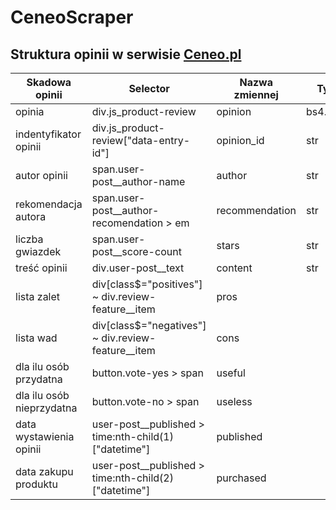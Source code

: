 # CeneoScraper

## Struktura opinii w serwisie [Ceneo.pl](htttps://ceneo.pl)

|Skadowa opinii|Selector|Nazwa zmiennej|Typ danych|
|--------------|--------|--------------|----------|
|opinia|div.js_product-review|opinion|bs4.element.Tag|
|indentyfikator opinii|div.js_product-review\["data-entry-id"\]|opinion_id|str|
|autor opinii|span.user-post__author-name|author|str|
|rekomendacja autora|span.user-post__author-recomendation > em|recommendation|str|
|liczba gwiazdek|span.user-post__score-count|stars|str|
|treść opinii|div.user-post__text|content|str|
|lista zalet|div[class$="positives"] ~ div.review-feature__item|pros||
|lista wad|div[class$="negatives"] ~ div.review-feature__item|cons||
|dla ilu osób przydatna|button.vote-yes > span|useful||
|dla ilu osób nieprzydatna|button.vote-no > span|useless||
|data wystawienia opinii|user-post__published > time:nth-child(1)\["datetime"\]|published||
|data zakupu produktu|user-post__published > time:nth-child(2)\["datetime"\]|purchased||